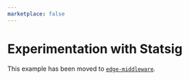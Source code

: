 ```yaml
---
marketplace: false
---
```


# Experimentation with Statsig

This example has been moved to [`edge-middleware`](/edge-middleware/ab-testing-statsig).


